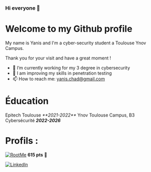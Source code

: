 ### Hi everyone 👋

# Welcome to my Github profile

My name is Yanis and I'm a cyber-security student a Toulouse Ynov Campus.

Thank you for your visit and have a great moment !

- 🔭 I’m currently working for my 3 degree in cybersecurity
- 🌱 I am improving my skills in penetration testing 
- 📫 How to reach me: yanis.chad@gmail.com

# Éducation
Epitech Toulouse _**2021-2022\**_
Ynov Toulouse Campus, B3 Cybersécurité _**2022-2026**_

# Profils : 
[![RootMe](https://img.shields.io/badge/Root%20Me-000000.svg?style=for-the-badge&logo=Root-Me&logoColor=white)](https://www.root-me.org/yanis-329280?lang=fr#a26194da15c7b8057936aeac2bb7ecae)  **615 pts** 🎯

[![LinkedIn](https://img.shields.io/badge/LinkedIn-0A66C2.svg?style=for-the-badge&logo=LinkedIn&logoColor=white)](https://www.linkedin.com/in/yanis-chad) 
